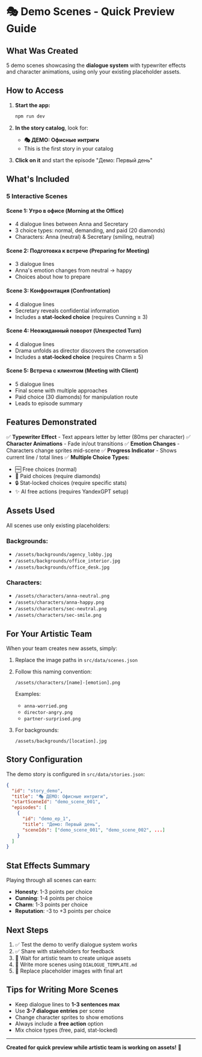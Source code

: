 # 🎭 Demo Scenes - Quick Preview Guide

## What Was Created

5 demo scenes showcasing the **dialogue system** with typewriter effects and character animations, using only your existing placeholder assets.

## How to Access

1. **Start the app:**
   ```bash
   npm run dev
   ```

2. **In the story catalog**, look for:
   - **🎭 ДЕМО: Офисные интриги**
   - This is the first story in your catalog

3. **Click on it** and start the episode "Демо: Первый день"

## What's Included

### 5 Interactive Scenes

#### **Scene 1: Утро в офисе** (Morning at the Office)
- 4 dialogue lines between Anna and Secretary
- 3 choice types: normal, demanding, and paid (20 diamonds)
- Characters: Anna (neutral) & Secretary (smiling, neutral)

#### **Scene 2: Подготовка к встрече** (Preparing for Meeting)
- 3 dialogue lines
- Anna's emotion changes from neutral → happy
- Choices about how to prepare

#### **Scene 3: Конфронтация** (Confrontation)
- 4 dialogue lines
- Secretary reveals confidential information
- Includes a **stat-locked choice** (requires Cunning ≥ 3)

#### **Scene 4: Неожиданный поворот** (Unexpected Turn)
- 4 dialogue lines
- Drama unfolds as director discovers the conversation
- Includes a **stat-locked choice** (requires Charm ≥ 5)

#### **Scene 5: Встреча с клиентом** (Meeting with Client)
- 5 dialogue lines
- Final scene with multiple approaches
- Paid choice (30 diamonds) for manipulation route
- Leads to episode summary

## Features Demonstrated

✅ **Typewriter Effect** - Text appears letter by letter (80ms per character)
✅ **Character Animations** - Fade in/out transitions
✅ **Emotion Changes** - Characters change sprites mid-scene
✅ **Progress Indicator** - Shows current line / total lines
✅ **Multiple Choice Types:**
  - 🆓 Free choices (normal)
  - 💎 Paid choices (require diamonds)
  - 🔒 Stat-locked choices (require specific stats)
  - ✨ AI free actions (requires YandexGPT setup)

## Assets Used

All scenes use only existing placeholders:

### Backgrounds:
- `/assets/backgrounds/agency_lobby.jpg`
- `/assets/backgrounds/office_interior.jpg`
- `/assets/backgrounds/office_desk.jpg`

### Characters:
- `/assets/characters/anna-neutral.png`
- `/assets/characters/anna-happy.png`
- `/assets/characters/sec-neutral.png`
- `/assets/characters/sec-smile.png`

## For Your Artistic Team

When your team creates new assets, simply:

1. Replace the image paths in `src/data/scenes.json`
2. Follow this naming convention:
   ```
   /assets/characters/[name]-[emotion].png
   ```
   Examples: 
   - `anna-worried.png`
   - `director-angry.png`
   - `partner-surprised.png`

3. For backgrounds:
   ```
   /assets/backgrounds/[location].jpg
   ```

## Story Configuration

The demo story is configured in `src/data/stories.json`:

```json
{
  "id": "story_demo",
  "title": "🎭 ДЕМО: Офисные интриги",
  "startSceneId": "demo_scene_001",
  "episodes": [
    {
      "id": "demo_ep_1",
      "title": "Демо: Первый день",
      "sceneIds": ["demo_scene_001", "demo_scene_002", ...]
    }
  ]
}
```

## Stat Effects Summary

Playing through all scenes can earn:
- **Honesty**: 1-3 points per choice
- **Cunning**: 1-4 points per choice
- **Charm**: 1-3 points per choice
- **Reputation**: -3 to +3 points per choice

## Next Steps

1. ✅ Test the demo to verify dialogue system works
2. ✅ Share with stakeholders for feedback
3. 🎨 Wait for artistic team to create unique assets
4. 📝 Write more scenes using `DIALOGUE_TEMPLATE.md`
5. 🔄 Replace placeholder images with final art

## Tips for Writing More Scenes

- Keep dialogue lines to **1-3 sentences max**
- Use **3-7 dialogue entries** per scene
- Change character sprites to show emotions
- Always include a **free action** option
- Mix choice types (free, paid, stat-locked)

---

**Created for quick preview while artistic team is working on assets!** 🚀

